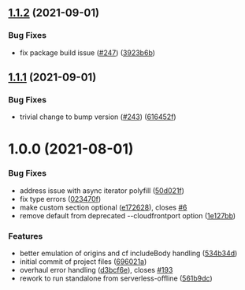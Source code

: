 ## [1.1.2](https://github.com/evolv-ai/serverless-offline-edge-lambda/compare/1.1.1...1.1.2) (2021-09-01)


### Bug Fixes

* fix package build issue ([#247](https://github.com/evolv-ai/serverless-offline-edge-lambda/issues/247)) ([3923b6b](https://github.com/evolv-ai/serverless-offline-edge-lambda/commit/3923b6b8f082a18280159427bf795b6abe69aba9))

## [1.1.1](https://github.com/evolv-ai/serverless-offline-edge-lambda/compare/1.1.0...1.1.1) (2021-09-01)


### Bug Fixes

* trivial change to bump version ([#243](https://github.com/evolv-ai/serverless-offline-edge-lambda/issues/243)) ([616452f](https://github.com/evolv-ai/serverless-offline-edge-lambda/commit/616452f9b0eb09d40149bb5aafc02bcffabdd476))

# 1.0.0 (2021-08-01)


### Bug Fixes

* address issue with async iterator polyfill ([50d021f](https://github.com/evolv-ai/serverless-offline-edge-lambda/commit/50d021f030116e124f0946cf74728120916892e3))
* fix type errors ([023470f](https://github.com/evolv-ai/serverless-offline-edge-lambda/commit/023470fc40bf331e0a21f12bd7d32dff1a385564))
* make custom section optional ([e172628](https://github.com/evolv-ai/serverless-offline-edge-lambda/commit/e172628ee8042918253ae765fbac67cc474f63ba)), closes [#6](https://github.com/evolv-ai/serverless-offline-edge-lambda/issues/6)
* remove default from deprecated --cloudfrontport option ([1e127bb](https://github.com/evolv-ai/serverless-offline-edge-lambda/commit/1e127bb2f17da95d6776a872ce7f055bd1e5cefa))


### Features

* better emulation of origins and cf includeBody handling ([534b34d](https://github.com/evolv-ai/serverless-offline-edge-lambda/commit/534b34dd8cfc5c20b39f6cec9027339807528de5))
* initial commit of project files ([696021a](https://github.com/evolv-ai/serverless-offline-edge-lambda/commit/696021a4eec50c358a27743891f2fb84561cf68e))
* overhaul error handling ([d3bcf6e](https://github.com/evolv-ai/serverless-offline-edge-lambda/commit/d3bcf6eb3a274321804e39fdb0c8d20cd57814f8)), closes [#193](https://github.com/evolv-ai/serverless-offline-edge-lambda/issues/193)
* rework to run standalone from serverless-offline ([561b9dc](https://github.com/evolv-ai/serverless-offline-edge-lambda/commit/561b9dc204e1ccbca4cd652fc1e396b639473709))
